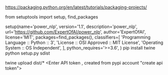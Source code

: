 https://packaging.python.org/en/latest/tutorials/packaging-projects/

from setuptools import setup, find_packages

setup(name='power_nlp',
		version='1.1',
		description='power_nlp',
		url='https://github.com/ExpertOfAI/power_nlp',
		author='ExpertOfAI',
		license='MIT',
		packages=find_packages(),
		classifiers=[
		'Programming Language :: Python :: 3',
		'License :: OSI Approved :: MIT License',
		'Operating System :: OS Independent',
		],
		python_requires='>=3.6',
		)
pip install twine		
python setup.py sdist

twine upload dist/*
<Enter API token , created from pypi account "create api token">